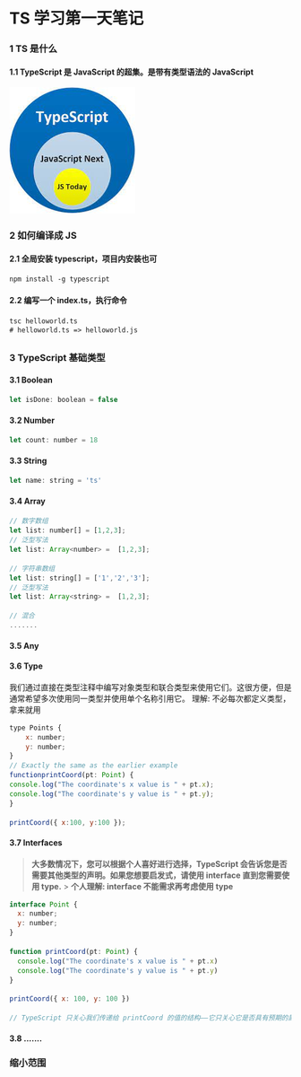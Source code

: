 # TS 学习第一天笔记

### 1 TS 是什么

#### 1.1 TypeScript 是 JavaScript 的超集。是带有类型语法的 JavaScript

![](./assets/TSandJS.jpeg#id=zyPc4&originalType=binary&ratio=1&status=done&style=none)

### 2 如何编译成 JS

#### 2.1 全局安装 typescript，项目内安装也可

```shell
npm install -g typescript
```

#### 2.2 编写一个 index.ts，执行命令

```shell
tsc helloworld.ts
# helloworld.ts => helloworld.js
```

##

### 3 TypeScript 基础类型

#### 3.1 Boolean

```javascript
let isDone: boolean = false
```

#### 3.2 Number

```javascript
let count: number = 18
```

#### 3.3 String

```javascript
let name: string = 'ts'
```

#### 3.4 Array

```javascript
// 数字数组
let list: number[] = [1,2,3];
// 泛型写法
let list: Array<number> =  [1,2,3];

// 字符串数组
let list: string[] = ['1','2','3'];
// 泛型写法
let list: Array<string> =  [1,2,3];

// 混合
.......
```

#### 3.5 Any

#### 3.6 Type

我们通过直接在类型注释中编写对象类型和联合类型来使用它们。这很方便，但是通常希望多次使用同一类型并使用单个名称引用它。
理解: 不必每次都定义类型，拿来就用

```javascript
type Points {
	x: number;
	y: number;
}
// Exactly the same as the earlier example
functionprintCoord(pt: Point) {
console.log("The coordinate's x value is " + pt.x);
console.log("The coordinate's y value is " + pt.y);
}

printCoord({ x:100, y:100 });
```

#### 3.7 Interfaces

> **大多数情况下，您可以根据个人喜好进行选择，TypeScript 会告诉您是否需要其他类型的声明。如果您想要启发式，请使用 interface 直到您需要使用 type.** > **个人理解: interface 不能需求再考虑使用 type**

```javascript
interface Point {
  x: number;
  y: number;
}

function printCoord(pt: Point) {
  console.log("The coordinate's x value is " + pt.x)
  console.log("The coordinate's y value is " + pt.y)
}

printCoord({ x: 100, y: 100 })

// TypeScript 只关心我们传递给 printCoord 的值的结构——它只关心它是否具有预期的属性。仅仅关注类型的结构和功能，这就是为什么我们称TypeScript 为结构类型系统。
```

#### 3.8 .......

### 缩小范围

